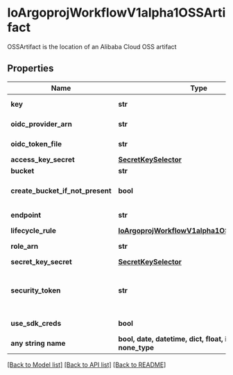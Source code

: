 # IoArgoprojWorkflowV1alpha1OSSArtifact

OSSArtifact is the location of an Alibaba Cloud OSS artifact

## Properties
Name | Type | Description | Notes
------------ | ------------- | ------------- | -------------
**key** | **str** | Key is the path in the bucket where the artifact resides | 
**oidc_provider_arn** | **str** | OidcProviderARN is the Alibaba Cloud Resource Name (ARN) of the OIDC IdP. | [optional] 
**oidc_token_file** | **str** | OidcTokenFile is the file path of the OIDC token. | [optional] 
**access_key_secret** | [**SecretKeySelector**](SecretKeySelector.md) |  | [optional] 
**bucket** | **str** | Bucket is the name of the bucket | [optional] 
**create_bucket_if_not_present** | **bool** | CreateBucketIfNotPresent tells the driver to attempt to create the OSS bucket for output artifacts, if it doesn&#39;t exist | [optional] 
**endpoint** | **str** | Endpoint is the hostname of the bucket endpoint | [optional] 
**lifecycle_rule** | [**IoArgoprojWorkflowV1alpha1OSSLifecycleRule**](IoArgoprojWorkflowV1alpha1OSSLifecycleRule.md) |  | [optional] 
**role_arn** | **str** | RoleARN is the Alibaba Cloud Resource Name(ARN) of the role to assume. | [optional] 
**secret_key_secret** | [**SecretKeySelector**](SecretKeySelector.md) |  | [optional] 
**security_token** | **str** | SecurityToken is the user&#39;s temporary security token. For more details, check out: https://www.alibabacloud.com/help/doc-detail/100624.htm | [optional] 
**use_sdk_creds** | **bool** | UseSDKCreds tells the driver to figure out credentials based on sdk defaults. | [optional] 
**any string name** | **bool, date, datetime, dict, float, int, list, str, none_type** | any string name can be used but the value must be the correct type | [optional]

[[Back to Model list]](../README.md#documentation-for-models) [[Back to API list]](../README.md#documentation-for-api-endpoints) [[Back to README]](../README.md)


